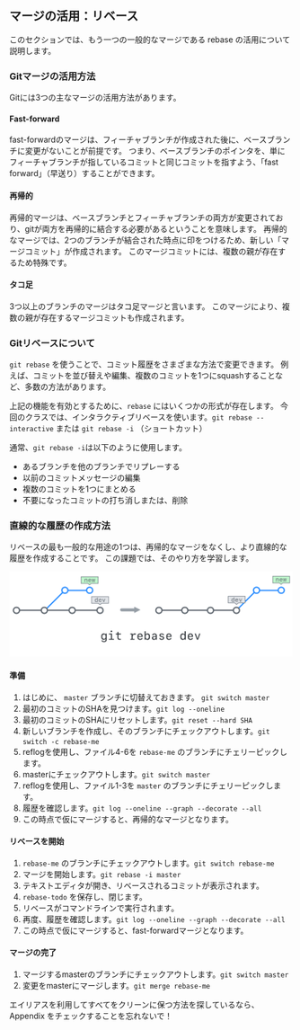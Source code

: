 ## マージの活用：リベース

このセクションでは、もう一つの一般的なマージである rebase の活用について説明します。

### Gitマージの活用方法

Gitには3つの主なマージの活用方法があります。

#### Fast-forward

fast-forwardのマージは、フィーチャブランチが作成された後に、ベースブランチに変更がないことが前提です。 つまり、ベースブランチのポインタを、単にフィーチャブランチが指しているコミットと同じコミットを指すよう、「fast forward」（早送り）することができます。

#### 再帰的

再帰的マージは、ベースブランチとフィーチャブランチの両方が変更されており、gitが両方を再帰的に結合する必要があるということを意味します。 再帰的なマージでは、2つのブランチが結合された時点に印をつけるため、新しい「マージコミット」が作成されます。 このマージコミットには、複数の親が存在するため特殊です。

#### タコ足

3つ以上のブランチのマージはタコ足マージと言います。 このマージにより、複数の親が存在するマージコミットも作成されます。

### Gitリベースについて

`git rebase` を使うことで、コミット履歴をさまざまな方法で変更できます。 例えば、コミットを並び替えや編集、複数のコミットを1つにsquashすることなど、多数の方法があります。

上記の機能を有効とするために、`rebase` にはいくつかの形式が存在します。 今回のクラスでは、インタラクティブリベースを使います。`git rebase --interactive` または `git rebase -i` （ショートカット）

通常、`git rebase -i`は以下のように使用します。

- あるブランチを他のブランチでリプレーする
- 以前のコミットメッセージの編集
- 複数のコミットを1つにまとめる
- 不要になったコミットの打ち消しまたは、削除

### 直線的な履歴の作成方法

リベースの最も一般的な用途の1つは、再帰的なマージをなくし、より直線的な履歴を作成することです。 この課題では、そのやり方を学習します。

![Gitリベース](../img/git-rebase.png)

#### 準備

1. はじめに、 `master` ブランチに切替えておきます。 `git switch master`
1. 最初のコミットのSHAを見つけます。`git log --oneline`
2. 最初のコミットのSHAにリセットします。`git reset --hard SHA`
3. 新しいブランチを作成し、そのブランチにチェックアウトします。`git switch -c rebase-me`
4. reflogを使用し、ファイル4-6を `rebase-me` のブランチにチェリーピックします。
5. masterにチェックアウトします。`git switch master`
6. reflogを使用し、ファイル1-3を `master` のブランチにチェリーピックします。
7. 履歴を確認します。`git log --oneline --graph --decorate --all`
8. この時点で仮にマージすると、再帰的なマージとなります。

#### リベースを開始

1. `rebase-me` のブランチにチェックアウトします。`git switch rebase-me`
2. マージを開始します。`git rebase -i master`
3. テキストエディタが開き、リベースされるコミットが表示されます。
4. `rebase-todo` を保存し、閉じます。
5. リベースがコマンドラインで実行されます。
6. 再度、履歴を確認します。`git log --oneline --graph --decorate --all`
7. この時点で仮にマージすると、fast-forwardマージとなります。

#### マージの完了

1. マージするmasterのブランチにチェックアウトします。`git switch master`
2. 変更をmasterにマージします。`git merge rebase-me`

エイリアスを利用してすべてをクリーンに保つ方法を探しているなら、 Appendix をチェックすることを忘れないで！
